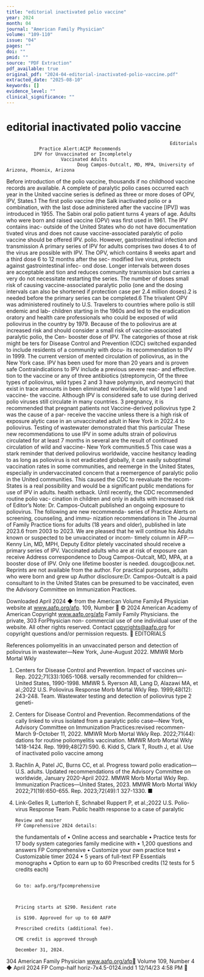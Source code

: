 ```yaml
---
title: "editorial inactivated polio vaccine"
year: 2024
month: 04
journal: "American Family Physician"
volume: "109-110"
issue: "04"
pages: ""
doi: ""
pmid: ""
source: "PDF Extraction"
pdf_available: true
original_pdf: "2024-04-editorial-inactivated-polio-vaccine.pdf"
extracted_date: "2025-08-10"
keywords: []
evidence_level: ""
clinical_significance: ""
---
```


# editorial inactivated polio vaccine

                                                                Editorials
                Practice Alert:​ACIP Recommends
              IPV for Unvaccinated or Incompletely
                        Vaccinated Adults
                              Doug Campos-Outcalt, MD, MPA, University of Arizona, Phoenix, Arizona


Before introduction of the polio vaccine, thousands                              if no childhood vaccine records are available. A complete
of paralytic polio cases occurred each year in the United                        vaccine series is defined as three or more doses of OPV, IPV,
States.1 The first polio vaccine (the Salk inactivated polio                     or a combination, with the last dose administered after the
vaccine [IPV]) was introduced in 1955. The Sabin oral polio                      patient turns 4 years of age. Adults who were born and raised
vaccine (OPV) was first used in 1961. The IPV contains inac-                     outside of the United States who do not have documentation
tivated virus and does not cause vaccine-associated paralytic                    of polio vaccine should be offered IPV.
polio. However, gastrointestinal infection and transmission                         A primary series of IPV for adults comprises two doses 4 to
of the virus are possible with IPV. The OPV, which contains                      8 weeks apart and a third dose 6 to 12 months after the sec-
modified live virus, protects against gastrointestinal infec-                    ond dose. Longer intervals between doses are acceptable and
tion and reduces community transmission but carries a very                       do not necessitate restarting the series. The number of doses
small risk of causing vaccine-associated paralytic polio (one                    and the dosing intervals can also be shortened if protection
case per 2.4 million doses).2                                                    is needed before the primary series can be completed.6
   The trivalent OPV was administered routinely to U.S.                             Travelers to countries where polio is still endemic and lab-
children starting in the 1960s and led to the eradication                        oratory and health care professionals who could be exposed
of wild poliovirus in the country by 1979. Because of the                        to poliovirus are at increased risk and should consider a
small risk of vaccine-associated paralytic polio, the Cen-                       booster dose of IPV. The categories of those at risk might be
ters for Disease Control and Prevention (CDC) switched                           expanded to include residents of a community with docu-
its recommendation to IPV in 1999. The current version of                        mented circulation of poliovirus, as in the New York case.
IPV has been used for more than 20 years and is proven safe                         Contraindications to IPV include a previous severe reac-
and effective.                                                                   tion to the vaccine or any of three antibiotics (streptomycin,
   Of the three types of poliovirus, wild types 2 and 3 have                     polymyxin, and neomycin) that exist in trace amounts in
been eliminated worldwide, but wild type 1 and vaccine-                          the vaccine. Although IPV is considered safe to use during
derived polio viruses still circulate in many countries. 3                       pregnancy, it is recommended that pregnant patients not
Vaccine-derived poliovirus type 2 was the cause of a par-                        receive the vaccine unless there is a high risk of exposure
alytic case in an unvaccinated adult in New York in 2022.4                       to poliovirus.
Testing of wastewater demonstrated that this particular                             These new recommendations to use IPV in some adults
strain of poliovirus circulated for at least 7 months in several                 are the result of continued circulation of wild and vaccine-
New York communities.5 This case was a stark reminder that                       derived poliovirus worldwide, vaccine hesitancy leading to
as long as poliovirus is not eradicated globally, it can easily                  suboptimal vaccination rates in some communities, and
reemerge in the United States, especially in undervaccinated                     concern that a reemergence of paralytic polio in the United
communities. This caused the CDC to reevaluate the recom-                        States is a real possibility and would be a significant public
mendations for use of IPV in adults.                                             health setback.
   Until recently, the CDC recommended routine polio vac-
cination in children and only in adults with increased risk of                     Editor’s Note:​ Dr. Campos-Outcalt published an ongoing
exposure to poliovirus. The following are new recommenda-                          series of Practice Alerts on screening, counseling, and immu-
                                                                                   nization recommendations in The Journal of Family Practice
tions for adults (18 years and older), published in late 2023.6                    from 2003 to 2023. We are pleased that he will continue his
   Adults known or suspected to be unvaccinated or incom-                          timely column in AFP.—Kenny Lin, MD, MPH, Deputy Editor
pletely vaccinated should receive a primary series of IPV.
   Vaccinated adults who are at risk of exposure can receive                     Address correspondence to Doug Campos-Outcalt, MD, MPA, at
a booster dose of IPV. Only one lifetime booster is needed.                      dougco@​cox.net. Reprints are not available from the author.
   For practical purposes, adults who were born and grew up                      Author disclosure:​Dr. Campos-Outcalt is a paid consultant to
in the United States can be presumed to be vaccinated, even                      the Advisory Committee on Immunization Practices.

Downloaded
April 2024 ◆ from the American
             Volume            Family4 Physician website at www.aafp.org/afp.
                      109, Number                                                    © 2024 American Academy of American
                                                                              Copyright
                                                               www.aafp.org/afp                                              Family
                                                                                                                 Family Physicians.     the private, 303
                                                                                                                                    ForPhysician     non-
commercial use of one individual user of the website. All other rights reserved. Contact copyrights@aafp.org for copyright questions and/or permission requests.
                                                                   EDITORIALS


References                                                                      poliomyelitis in an unvaccinated person and detection of poliovirus in
                                                                                wastewater—New York, June-August 2022. MMWR Morb Mortal Wkly
1. Centers for Disease Control and Prevention. Impact of vaccines uni-          Rep. 2022;​71(33):​1065-1068.
   versally recommended for children—United States, 1990-1998. MMWR
                                                                              5. Ryerson AB, Lang D, Alazawi MA, et al.;​2022 U.S. Poliovirus Response
   Morb Mortal Wkly Rep. 1999;​48(12):​243-248.
                                                                                 Team. Wastewater testing and detection of poliovirus type 2 geneti-
2. Centers for Disease Control and Prevention. Recommendations of the            cally linked to virus isolated from a paralytic polio case—New York,
   Advisory Committee on Immunization Practices:​revised recommen-               March 9-October 11, 2022. MMWR Morb Mortal Wkly Rep. 2022;​71(44):​
   dations for routine poliomyelitis vaccination. MMWR Morb Mortal Wkly          1418-1424.
   Rep. 1999;​48(27):​590.
                                                                              6. Kidd S, Clark T, Routh J, et al. Use of inactivated polio vaccine among
3. Rachlin A, Patel JC, Burns CC, et al. Progress toward polio eradication—      U.S. adults. Updated recommendations of the Advisory Committee on
   worldwide, January 2020-April 2022. MMWR Morb Mortal Wkly Rep.                Immunization Practices—United States, 2023. MMWR Morb Mortal Wkly
   2022;​71(19):​650-655.                                                        Rep. 2023;​72(49):​1 327-1330. ■
4. Link-Gelles R, Lutterloh E, Schnabel Ruppert P, et al.;​2022 U.S. Polio-
   virus Response Team. Public health response to a case of paralytic




       Review and master                                                         FP Comprehensive 2024 details:
     the fundamentals of                                                         • Online access and searchable
                                                                                 • Practice tests for 17 body system categories
     family medicine with                                                        • 1,200 questions and answers
       FP Comprehensive                                                          • Customize your own practice test
                                                                                 • Customizable timer
                    2024                                                         • 5 years of full-text FP Essentials monographs
                                                                                 • Option to earn up to 60 Prescribed credits
                                                                                   (12 tests for 5 credits each)

                                                                                          Go to: aafp.org/fpcomprehensive


                                                                                   Pricing starts at $290. Resident rate
                                                                                   is $190. Approved for up to 60 AAFP
                                                                                   Prescribed credits (additional fee).
                                                                                   CME credit is approved through
                                                                                   December 31, 2024.




304 American Family Physician                                  www.aafp.org/afp                                 Volume 109, Number 4 ◆ April 2024
FP Comp-half horiz-7x4.5-0124.indd 1                                                                                                     12/14/23 4:58 PM
